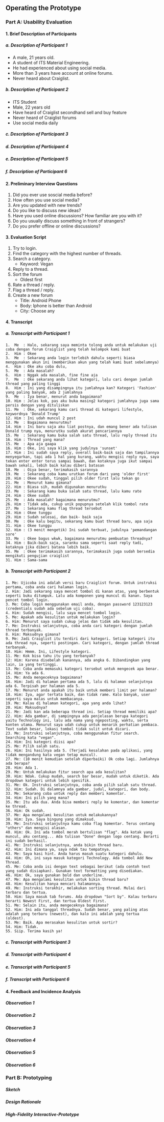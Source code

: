 
## Operating the Prototype
### Part A: Usability Evaluation
#### 1. Brief Description of Participants
##### a. Description of Participant 1
- A male, 21 years old.
- A student of ITS Material Engineering.
- He had experienced about using social media.
- More than 3 years have account at online forums.
- Never heard about Craiglist.
##### b. Description of Participant 2 
- ITS Student
- Male, 22 years old
- Have heard of Craiglist secondhand sell and buy feature
- Never heard of Craiglist forums
- Use social media daily
##### c. Description of Participant 3
##### d. Description of Participant 4
##### e. Description of Participant 5
##### f. Description of Participant 6

#### 2. Preliminary Interview Questions
1. Did you ever use soscial media before?
2. How often you use social media?
3. Are you updated with new trends?
4. Do you like to discuss new ideas?
5. Have you used online discussions? How familiar are you with it?
6. Do you usually discuss something in front of strangers?
7. Do you prefer offline or online discussions?

#### 3. Evaluation Script

1. Try to login.
2. Find the category with the highest number of threads.
3. Search a category.
   - Keyword: Vegan
4. Reply to a thread.
5. Sort the forum
   - Oldest first
6. Rate a thread / reply.
7. Flag a thread / reply.
8. Create a new forum
   - Title: Android Phone
   - Body: Iphone is better than Android
   - City: Choose any


#### 4. Transcript
##### a. Transcript with Participant 1
```
1.  Me  : Halo, sekarang saya meminta tolong anda untuk melakukan uji coba dengan forum Craiglist yang telah kelompok kami buat
2.  Him : Okee
3.  Me  : Sekarang anda login terlebih dahulu seperti biasa menggunakan akun ini (memberikan akun yang telah kami buat sebelumnya)
4.  Him : Oke aku coba dulu,
5.  Me  : Ada masalah?
6.  Him : Nggak ada masalah, fine fine aja
7.  Me  : Oke sekarang anda lihat kategori, lalu cari dengan jumlah thread yang paling tinggi
8.  Him : Ini yang disampingnya itu jumlahnya kan? Kategori 'Fashion' yang paling banyak, ada 2 jumlahnya
9.  Me  : Iya benar, menurut anda bagaimana?
10. Him : Jelas kok, pas aku buka masing2 kategori jumlahnya juga sama persis dengan yang dituliskan
11. Me  : Oke, sekarang kamu cari thread di kategori lifestyle, keywordnya 'Donald Trump' 
12. Him : Ini udah muncul 2 post
13. Me  : Bagaimana menurutmu?
14. Him : Ini baru saja aku liat postnya, dan emang bener ada tulisan Donald trump nya, menurutku sudah akurat pencariannya
15. Me  : Sekarang kamu buka salah satu thread, lalu reply thread itu
16. Him : Thread yang mana?
15. Me  : Apa aja gaapa
16. Him : Oke, ini saya klik yang judulnya 'sunset'
17. Him : Ini sudah saya reply, overall baik-baik saja dan tampilannya menyegarkan, tapi ada 1 hal yang kurang, waktu mengisi reply nya, saya tekan enter enter terus sampai bawah, dan kotaknya juga ikut sampai bawah sekali, lebih baik kalau diberi batasan
18. Me  : Oiya benar, terimakasih sarannya
19. Me  : Sekarang coba kamu urutkan forum dari yang 'older first'
20. Him : Okee sudah, tinggal pilih older first lalu tekan go
21. Me  : Menurut kamu gimana?
22. Him : Biasa sih, mudah digunakan menurutku
23. Me  : Sekarang kamu buka salah satu thread, lalu kamu rate
24. Him : Okee sudah
25. Me  : Ada masalah? bagaimana menurutmu?
26. Him : Tidak ada, cukup unik popupnya setelah klik tombol rate
27. Me  : Sekarang kamu flag thread tersebut
28. Him : Okee tunggu
29. Him : Sudah selesai, dan baik- baik saja
30. Me  : Oke kalu begitu, sekarang kamu buat thread baru, apa saja
31. Him : Okee tunggu
32. Him : (3 menit mengetik) Ini sudah terbuat, judulnya 'pemandangan sore'
33. Me  : Okee bagus wkwk, bagaimana menurutmu pembuatan threadnya?
34. Him : Baik-baik saja, saranku sama seperti saat reply tadi, kotaknya jika diberi batana lebih baik.
35. Me  : Okee terimakasih sarannya, terimakasih juga sudah bersedia mengikuti pengujian craiglist
31. Him : Sama-sama

```
##### b. Transcript with Participant 2
```
1. Me: Ujicoba ini adalah versi baru Craiglist forum. Untuk instruksi pertama, coba anda cari halaman login.
2. Him: Jadi sekarang saya mencet tombol di kanan atas, yang berbentuk seperti buku ditumpuk. Lalu ada komponen yang muncul di kanan. Saya pencet tombol login.
3. Me: Coba login menggunakan email anda, dengan password 123123123 (credentials sudah ada sebelum uji coba).
4. Him: Sudah mengisi, lalu saya mencet tombol login.
5. Me: Apakah ada kesulitan untuk melakukan login?
6. Him: Menurut saya sudah cukup jelas dan tidak ada kesulitan.
7. Me: Instruksi selanjutnya, coba anda cari kategori dengan jumlah thread terbanyak.
8. Him: Maksudnya gimana?
9. Me: Jadi Craiglist itu terdiri dari kategori. Setiap kategori itu ada thread nya, seperti postingan. Cari kategori, dengan jumlah thread terbanyak.
10. Him: Hmmm. Ini, Lifestyle kategori.
11. Me: Kok bisa tahu itu yang terbanyak?
12: Him: Karena disebelah kanannya, ada angka 6. Dibandingkan yang lain, ia yang tertinggi.
13. Me: Coba anda memasuki kategori tersebut untuk mengecek apa benar.
14. Him: Ya ada 6.
15. Me: Anda mengeceknya bagaimana?
16. Him: Jadi di halaman pertama ada 5, lalu di halaman selanjutnya ada 6. Terpisah per halaman ada 5.
17. Me: Menurut anda apakah itu baik untuk memberi limit per halaman?
18. Him: Iya, agar tertata baik, dan tidak rame. Kalo banyak, user seperti saya malas untuk membacanya.
19. Me: Kalau di halaman kategori, apa yang anda lihat?
20. Him: Maksudnya?
21. Me: Jadi kan ada beberapa thread ini. Setiap thread memiliki apa?
22. Him: Ada gambar, di sampingnya ada penjelasan berupa kategori yaitu Technology ini, lalu ada nama yang ngeposting, waktu, serta konten utama. Menurut saya udah cukup untuk menarik perhatian pembaca. Text sudah besar, lokasi tombol tidak sulit untuk dicari.
23. Me: Instruksi selanjutnya, coba menggunakan fitur search. Searching kata "vegan".
24. Him: Ini kategori diisi apa?
25. Me: Pilih salah satu.
26. Him: Ini hasilnya ada 5. (Terjadi kesalahan pada aplikasi, yang tidak mengandung kata vegan tetap muncul).
27. Me: (10 menit kemudian setelah diperbaiki) Ok coba lagi. Jumlahnya ada berapa?
28. Him: Ada 1.
29. Me: Untuk melakukan fitur search apa ada kesulitan?
30. Him: Ndak. Cukup mudah, search bar besar, mudah untuk diketik. Ada dropdown kategori untuk lebih spesifik.
31. Me: Ok. Instruksi selanjutnya, coba anda pilih salah satu thread.
32. Him: Sudah. Di dalamnya ada gambar, judul, kategori, dan body.
33. Me: Sekarang coba untuk reply dan memberi komentar.
34. Him: Ini pilih yang mana?
35. Me: Itu ada dua. Anda bisa memberi reply ke komentar, dan komentar ke thread.
36. Him: Ok sudah.
37. Me: Apa mengalami kesulitan untuk melakukannya?
38. Him: Iya. Saya bingung yang dimaksud. 
39. Me: Instruksi selanjutnya kamu coba flag komentar. Terus centang "others" dan mengisi alasan.
40. Him: Ok. Ini ada tombol merah bertulisan "flag". Ada kotak yang muncul, aku centang... Ada tulisan "Done" dengan logo centang. Berarti ini sudah berhasil.
41. Me: Instruksi selanjutnya, anda bikin thread baru.
42. Him: Ini dimana ya, saya ndak tau tempatnya.
43. Me: Saya kasi hint. Anda harus masuk suatu kategori dahulu.
44. Him: Oh, ini saya masuk kategori Technology. Ada tombol Add New Thread.
45. Me: Coba anda isi dengan text sebagai berikut (ada contoh text yang sudah disiapkan). Gunakan text formatting yang disediakan.
46. Him: Ok, saya gunakan bold dan underline.
47. Me: Apa mengalami kesulitan untuk bikin thread baru?
48. Him: Kesulitan hanya mencari halamannya.
49. Me: Instruksi terakhir, melakukan sorting thread. Mulai dari terbaru dan tertua.
50. Him: Saya masuk tab forums. Ada dropdown "Sort by". Kalau terbaru berarti Newest First, dan tertua Oldest First.
51. Me: Selain itu, anda mengeceknya bagaimana?
52. Him: Ini ada tanggal threadnya. Sudah benar, yang paling atas adalah yang terbaru (newest), dan kalo ini adalah yang tertua (oldest).
53. Me: Baik. Apa merasakan kesulitan untuk sortir?
54. Him: Tidak.
55. Siip. Terima kasih ya!
```

##### c. Transcript with Participant 3
##### d. Transcript with Participant 4
##### e. Transcript with Participant 5
##### f. Transcript with Participant 6

#### 4. Feedback and Incidence Analysis
##### Observation 1
##### Observation 2
##### Observation 3
##### Observation 4
##### Observation 5
##### Observation 6

### Part B: Prototyping
##### Sketch
##### Design Rationale
##### High-Fidelity Interactive-Prototype
